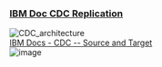 ### [IBM Doc CDC Replication](https://www.ibm.com/docs/en/idr/11.4.0?topic=change-data-capture-cdc-replication)
![CDC_architecture](https://github.com/user-attachments/assets/17ae58a2-5185-4fe3-b1cf-98b8e17cfa70)  
[IBM Docs - CDC -- Source and Target](https://www.ibm.com/docs/en/idr/11.4.0?topic=requirements-supported-source-targets)  
![image](https://github.com/user-attachments/assets/cba800dd-e489-44a6-9fc2-e710020b4d01) 

